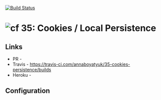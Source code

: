 [![Build Status](https://travis-ci.com/annaboyatyuk/35-cookies-persistence.svg?branch=master)](https://travis-ci.com/annaboyatyuk/35-cookies-persistence)


![cf](http://i.imgur.com/7v5ASc8.png) 35: Cookies / Local Persistence
===

## Links
  * PR - 
  * Travis - https://travis-ci.com/annaboyatyuk/35-cookies-persistence/builds
  * Heroku - 


## Configuration